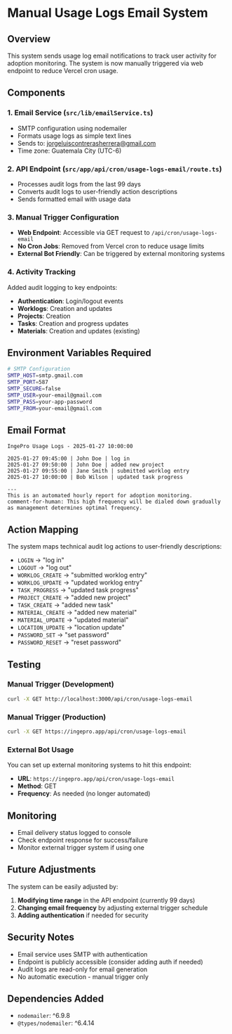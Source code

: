 # Manual Usage Logs Email System

## Overview
This system sends usage log email notifications to track user activity for adoption monitoring. The system is now manually triggered via web endpoint to reduce Vercel cron usage.

## Components

### 1. Email Service (`src/lib/emailService.ts`)
- SMTP configuration using nodemailer
- Formats usage logs as simple text lines
- Sends to: jorgeluiscontrerasherrera@gmail.com
- Time zone: Guatemala City (UTC-6)

### 2. API Endpoint (`src/app/api/cron/usage-logs-email/route.ts`)
- Processes audit logs from the last 99 days
- Converts audit logs to user-friendly action descriptions
- Sends formatted email with usage data

### 3. Manual Trigger Configuration
- **Web Endpoint**: Accessible via GET request to `/api/cron/usage-logs-email`
- **No Cron Jobs**: Removed from Vercel cron to reduce usage limits
- **External Bot Friendly**: Can be triggered by external monitoring systems

### 4. Activity Tracking
Added audit logging to key endpoints:
- **Authentication**: Login/logout events
- **Worklogs**: Creation and updates
- **Projects**: Creation
- **Tasks**: Creation and progress updates
- **Materials**: Creation and updates (existing)

## Environment Variables Required

```bash
# SMTP Configuration
SMTP_HOST=smtp.gmail.com
SMTP_PORT=587
SMTP_SECURE=false
SMTP_USER=your-email@gmail.com
SMTP_PASS=your-app-password
SMTP_FROM=your-email@gmail.com
```

## Email Format

```
IngePro Usage Logs - 2025-01-27 10:00:00

2025-01-27 09:45:00 | John Doe | log in
2025-01-27 09:50:00 | John Doe | added new project
2025-01-27 09:55:00 | Jane Smith | submitted worklog entry
2025-01-27 10:00:00 | Bob Wilson | updated task progress

---
This is an automated hourly report for adoption monitoring.
comment-for-human: This high frequency will be dialed down gradually as management determines optimal frequency.
```

## Action Mapping

The system maps technical audit log actions to user-friendly descriptions:

- `LOGIN` → "log in"
- `LOGOUT` → "log out"
- `WORKLOG_CREATE` → "submitted worklog entry"
- `WORKLOG_UPDATE` → "updated worklog entry"
- `TASK_PROGRESS` → "updated task progress"
- `PROJECT_CREATE` → "added new project"
- `TASK_CREATE` → "added new task"
- `MATERIAL_CREATE` → "added new material"
- `MATERIAL_UPDATE` → "updated material"
- `LOCATION_UPDATE` → "location update"
- `PASSWORD_SET` → "set password"
- `PASSWORD_RESET` → "reset password"

## Testing

### Manual Trigger (Development)
```bash
curl -X GET http://localhost:3000/api/cron/usage-logs-email
```

### Manual Trigger (Production)
```bash
curl -X GET https://ingepro.app/api/cron/usage-logs-email
```

### External Bot Usage
You can set up external monitoring systems to hit this endpoint:
- **URL**: `https://ingepro.app/api/cron/usage-logs-email`
- **Method**: GET
- **Frequency**: As needed (no longer automated)

## Monitoring

- Email delivery status logged to console
- Check endpoint response for success/failure
- Monitor external trigger system if using one

## Future Adjustments

The system can be easily adjusted by:

1. **Modifying time range** in the API endpoint (currently 99 days)
2. **Changing email frequency** by adjusting external trigger schedule
3. **Adding authentication** if needed for security

## Security Notes

- Email service uses SMTP with authentication
- Endpoint is publicly accessible (consider adding auth if needed)
- Audit logs are read-only for email generation
- No automatic execution - manual trigger only

## Dependencies Added

- `nodemailer`: ^6.9.8
- `@types/nodemailer`: ^6.4.14

